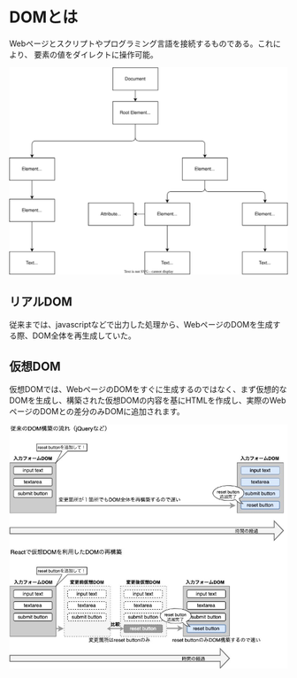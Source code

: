 # DOMとは
Webページとスクリプトやプログラミング言語を接続するものである。これにより、
要素の値をダイレクトに操作可能。

![](images/dom.svg)

## リアルDOM
従来までは、javascriptなどで出力した処理から、WebページのDOMを生成する際、DOM全体を再生成していた。

## 仮想DOM
仮想DOMでは、WebページのDOMをすぐに生成するのではなく、まず仮想的なDOMを生成し、構築された仮想DOMの内容を基にHTMLを作成し、実際のWebページのDOMとの差分のみDOMに追加されます。

![](images/virtual_dom.png)